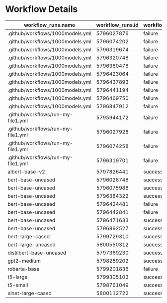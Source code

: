 <!-- OUTPUT START -->
<!-- OUTPUT END -->

# Workflow Details

| workflow_runs.name                 | workflow_runs.id | workflow_runs.conclusion |
| ---------------------------------- | ---------------- | ------------------------ |
| .github/workflows/1000models.yml   | 5796027876       | failure                  |
| .github/workflows/1000models.yml   | 5796074202       | failure                  |
| .github/workflows/1000models.yml   | 5796319674       | failure                  |
| .github/workflows/1000models.yml   | 5796320748       | failure                  |
| .github/workflows/1000models.yml   | 5796380478       | failure                  |
| .github/workflows/1000models.yml   | 5796423064       | failure                  |
| .github/workflows/1000models.yml   | 5796437893       | failure                  |
| .github/workflows/1000models.yml   | 5796441194       | failure                  |
| .github/workflows/1000models.yml   | 5796469750       | failure                  |
| .github/workflows/1000models.yml   | 5796847912       | failure                  |
| .github/workflows/run-my-file1.yml | 5795944172       | failure                  |
| .github/workflows/run-my-file1.yml | 5796027928       | failure                  |
| .github/workflows/run-my-file1.yml | 5796074258       | failure                  |
| .github/workflows/run-my-file1.yml | 5796319701       | failure                  |
| albert-base-v2                     | 5797826441       | success                  |
| bert-base-uncased                  | 5796028748       | success                  |
| bert-base-uncased                  | 5796075988       | success                  |
| bert-base-uncased                  | 5796384322       | success                  |
| bert-base-uncased                  | 5796424481       | failure                  |
| bert-base-uncased                  | 5796442841       | failure                  |
| bert-base-uncased                  | 5796471633       | success                  |
| bert-base-uncased                  | 5796892527       | success                  |
| bert-large-cased                   | 5799729310       | success                  |
| bert-large-uncased                 | 5800550312       | success                  |
| distilbert-base-uncased            | 5797369230       | success                  |
| gpt2-medium                        | 5798289202       | success                  |
| roberta-base                       | 5799201836       | failure                  |
| t5-large                           | 5799305103       | success                  |
| t5-small                           | 5798761049       | success                  |
| xlnet-large-cased                  | 5800112722       | success                  |
